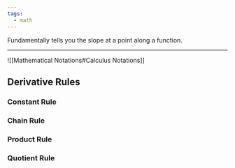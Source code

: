 ```yaml
---
tags:
  - math
---
```

Fundamentally tells you the slope at a point along a function. 

---

![[Mathematical Notations#Calculus Notations]]
## Derivative Rules
### Constant Rule

### Chain Rule

### Product Rule

### Quotient Rule

